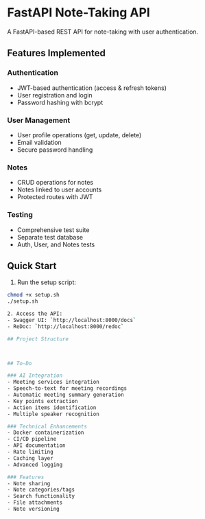 # FastAPI Note-Taking API

A FastAPI-based REST API for note-taking with user authentication.

## Features Implemented

### Authentication
- JWT-based authentication (access & refresh tokens)
- User registration and login
- Password hashing with bcrypt

### User Management
- User profile operations (get, update, delete)
- Email validation
- Secure password handling

### Notes
- CRUD operations for notes
- Notes linked to user accounts
- Protected routes with JWT

### Testing
- Comprehensive test suite
- Separate test database
- Auth, User, and Notes tests

## Quick Start

1. Run the setup script:

```bash
chmod +x setup.sh
./setup.sh

2. Access the API:
- Swagger UI: `http://localhost:8000/docs`
- ReDoc: `http://localhost:8000/redoc`

## Project Structure



## To-Do

### AI Integration
- Meeting services integration
- Speech-to-text for meeting recordings
- Automatic meeting summary generation
- Key points extraction
- Action items identification
- Multiple speaker recognition

### Technical Enhancements
- Docker containerization
- CI/CD pipeline
- API documentation
- Rate limiting
- Caching layer
- Advanced logging

### Features
- Note sharing
- Note categories/tags
- Search functionality
- File attachments
- Note versioning


